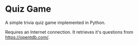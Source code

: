 # Quiz Game

A simple trivia quiz game implemented in Python.

Requires an Internet connection. It retrieves it's questions from https://opentdb.com/.
